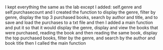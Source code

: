 I kept everything the same as the lab except I added: self.genre and self.purchasecount and I created the function to display the genre, filter by genre, display the top 3 purchased books, search by author and title, and to save and load the purchases to a txt file and then I added a main function and put it so that it would display the genre, display and view the books that were purchased, reading the book and then reading the same book, display the top purchased books, filter by the genre, and search by the author and book title then I called the main function
